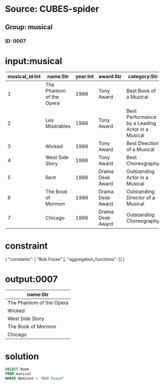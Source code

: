 # Source: CUBES-spider
## Group: musical
### ID: 0007

# input:musical

| musical_id:Int | name:Str | year:Int | award:Str | category:Str | nominee:Str | result:Str |
|---|---|---|---|---|---|---|
| 1 | The Phantom of the Opera | 1986 | Tony Award | Best Book of a Musical | Bob Fosse | Nominated |
| 2 | Les Misérables | 1986 | Tony Award | Best Performance by a Leading Actor in a Musical | Cleavant Derricks | Nominated |
| 3 | Wicked | 1986 | Tony Award | Best Direction of a Musical | Bob Fosse | Nominated |
| 4 | West Side Story | 1986 | Tony Award | Best Choreography | Bob Fosse | Won |
| 5 | Rent | 1986 | Drama Desk Award | Outstanding Actor in a Musical | Cleavant Derricks | Nominated |
| 6 | The Book of Mormon | 1986 | Drama Desk Award | Outstanding Director of a Musical | Bob Fosse | Nominated |
| 7 | Chicago | 1986 | Drama Desk Award | Outstanding Choreography | Bob Fosse | Won |

# constraint

{
  "constants": [
    "Bob Fosse"
  ],
  "aggregation_functions": []
}

# output:0007

| name:Str |
|---|
| The Phantom of the Opera |
| Wicked |
| West Side Story |
| The Book of Mormon |
| Chicago |

# solution

```sql
SELECT Name
FROM musical
WHERE Nominee = "Bob Fosse"
```
